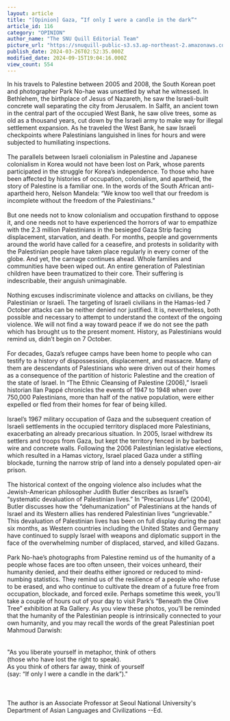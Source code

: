 ```yaml
---
layout: article
title: "[Opinion] Gaza, “If only I were a candle in the dark”"
article_id: 116
category: "OPINION"
author_name: "The SNU Quill Editorial Team"
picture_url: "https://snuquill-public-s3.s3.ap-northeast-2.amazonaws.com/photo/article/f3f295aa-8262-4193-b47f-1b5470212ee4.jpg"
publish_date: 2024-03-26T02:52:35.000Z
modified_date: 2024-09-15T19:04:16.000Z
view_count: 554
---
```


In his travels to Palestine between 2005 and 2008, the South Korean poet and photographer Park No-hae was unsettled by what he witnessed. In Bethlehem, the birthplace of Jesus of Nazareth, he saw the Israeli-built concrete wall separating the city from Jerusalem. In Salfit, an ancient town in the central part of the occupied West Bank, he saw olive trees, some as old as a thousand years, cut down by the Israeli army to make way for illegal settlement expansion. As he traveled the West Bank, he saw Israeli checkpoints where Palestinians languished in lines for hours and were subjected to humiliating inspections. <br><br>The parallels between Israeli colonialism in Palestine and Japanese colonialism in Korea would not have been lost on Park, whose parents participated in the struggle for Korea’s independence. To those who have been affected by histories of occupation, colonialism, and apartheid, the story of Palestine is a familiar one. In the words of the South African anti-apartheid hero, Nelson Mandela: “We know too well that our freedom is incomplete without the freedom of the Palestinians.” <br><br>But one needs not to know colonialism and occupation firsthand to oppose it, and one needs not to have experienced the horrors of war to empathize with the 2.3 million Palestinians in the besieged Gaza Strip facing displacement, starvation, and death. For months, people and governments around the world have called for a ceasefire, and protests in solidarity with the Palestinian people have taken place regularly in every corner of the globe. And yet, the carnage continues ahead. Whole families and communities have been wiped out. An entire generation of Palestinian children have been traumatized to their core. Their suffering is indescribable, their anguish unimaginable. <br><br>Nothing excuses indiscriminate violence and attacks on civilians, be they Palestinian or Israeli. The targeting of Israeli civilians in the Hamas-led 7 October attacks can be neither denied nor justified. It is, nevertheless, both possible and necessary to attempt to understand the context of the ongoing violence. We will not find a way toward peace if we do not see the path which has brought us to the present moment. History, as Palestinians would remind us, didn’t begin on 7 October. <br><br>For decades, Gaza’s refugee camps have been home to people who can testify to a history of dispossession, displacement, and massacre. Many of them are descendants of Palestinians who were driven out of their homes as a consequence of the partition of historic Palestine and the creation of the state of Israel. In “The Ethnic Cleansing of Palestine (2006),” Israeli historian Ilan Pappé chronicles the events of 1947 to 1948 when over 750,000 Palestinians, more than half of the native population, were either expelled or fled from their homes for fear of being killed. <br><br>Israel’s 1967 military occupation of Gaza and the subsequent creation of Israeli settlements in the occupied territory displaced more Palestinians, exacerbating an already precarious situation. In 2005, Israel withdrew its settlers and troops from Gaza, but kept the territory fenced in by barbed wire and concrete walls. Following the 2006 Palestinian legislative elections, which resulted in a Hamas victory, Israel placed Gaza under a stifling blockade, turning the narrow strip of land into a densely populated open-air prison. <br><br>The historical context of the ongoing violence also includes what the Jewish-American philosopher Judith Butler describes as Israel’s “systematic devaluation of Palestinian lives.” In “Precarious Life” (2004), Butler discusses how the “dehumanization” of Palestinians at the hands of Israel and its Western allies has rendered Palestinian lives “ungrievable.” This devaluation of Palestinian lives has been on full display during the past six months, as Western countries including the United States and Germany have continued to supply Israel with weapons and diplomatic support in the face of the overwhelming number of displaced, starved, and killed Gazans.  <br><br>Park No-hae’s photographs from Palestine remind us of the humanity of a people whose faces are too often unseen, their voices unheard, their humanity denied, and their deaths either ignored or reduced to mind-numbing statistics. They remind us of the resilience of a people who refuse to be erased, and who continue to cultivate the dream of a future free from occupation, blockade, and forced exile. Perhaps sometime this week, you’ll take a couple of hours out of your day to visit Park’s “Beneath the Olive Tree” exhibition at Ra Gallery. As you view these photos, you’ll be reminded that the humanity of the Palestinian people is intrinsically connected to your own humanity, and you may recall the words of the great Palestinian poet Mahmoud Darwish:  <br><br>	<br>	"As you liberate yourself in metaphor, think of others <br>	(those who have lost the right to speak).<br>	As you think of others far away, think of yourself <br>	(say: “If only I were a candle in the dark”)."<br><br><br><br>The author is an Associate Professor at Seoul National University's Department of Asian Languages and Civilizations --Ed.<br>
